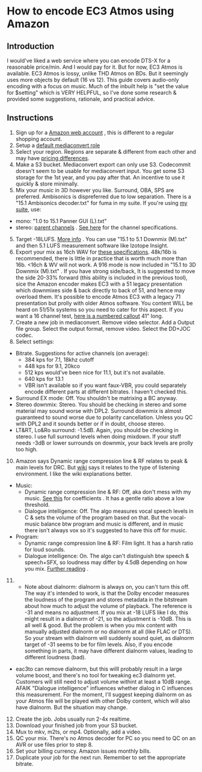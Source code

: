 # How to encode EC3 Atmos using Amazon

Introduction
---
I would've liked a web service where you can encode DTS-X for a reasonable price/min. And I would pay for it. But for now, EC3 Atmos is available. EC3 Atmos is lossy, unlike THD Atmos on BDs. But it seemingly uses more objects by default (16 vs 12). This guide covers audio-only encoding with a focus on music. Much of the inbuilt help is "set the value for $setting" which is VERY HELPFUL, so I've done some research & provided some suggestions, rationale, and practical advice.

Instructions
---
1. Sign up for a [Amazon web account](https://aws.amazon.com/) , this is different to a regular shopping account.
2. Setup a [default mediaconvert role](https://docs.aws.amazon.com/mediaconvert/latest/ug/iam-role.html)
3. Select your region. Regions are separate & different from each other and may have [pricing differences](https://aws.amazon.com/mediaconvert/pricing/).
4. Make a S3 bucket. Mediaconvert export can only use S3. Codecommit doesn't seem to be usable for mediaconvert input. You get some S3 storage for the 1st year, and you pay after that. An incentive to use it quickly & store minimally.
5. Mix your music in 3D however you like. Surround, OBA, SPS are preferred. Ambisonics is dispreferred due to low separation. There is a "15.1 Ambisonics decoder.txt" for fuma in my suite. If you're using [my suite](https://github.com/junh1024/Reaper-Surround#introduction), use:
- mono: "1.0 to 15.1 Panner GUI (L).txt"
- stereo: [parent channels](http://d2zjg0qo565n2.cloudfront.net/sites/default/files/focusrite/Screen%20Shot%202015-06-10%20at%2014.42.00.png) . [See here](https://github.com/junh1024/Reaper-Surround#introduction-to-151) for the channel specifications. 
5. Target -18LUFS. [More info](https://musicsupport.dolby.com/support/home) .  You can use "15.1 to 5.1 Downmix (M).txt" and then 5.1 LUFS measurement software like Izotope Insight.
7. Export your mix as 16ch WAV for [these specifications](https://docs.aws.amazon.com/mediaconvert/latest/ug/using-dolby-atmos-encoding.html#proc-atmos-single-input-file). 48k/16b is recommended, there is little in practice that is worth much more than 16b. <16ch & WV will not work. A 916 mode is now included in "15.1 to 3D Downmix (M).txt" . If you have strong side/back, It is suggested to move the side 20-33% forward (this ability is included in the previous tool), sice the Amazon encoder makes EC3 with a 51 legacy presentation which downmixes side & back directly to back of 51, and hence may overload them. It's possible to encode Atmos EC3 with a legacy 71 presentation but prolly with older Atmos software. You content WILL be heard on 51/51x systems so you need to cater for this aspect. If you want a 16 channel test, [here is a numbered callout](https://cdn.discordapp.com/attachments/380573049893814272/790491016994095114/GVR_16ch.zip) 41" long.
8. Create a new job in mediaconvert. Remove video selector. Add a Output file group. Select the output format, remove video. Select the DD+JOC codec.
9. Select settings:
- Bitrate. Suggestions for active channels (on average):
	- 384 kps for 7.1, 18khz cutoff
	- 448 kps for 9.1, 20kco
	- 512 kps would've been nice for 11.1, but it's not available.
	- 640 kps for 13.1
	- VBR isn't available so if you want faux-VBR, you could separately encode different parts at different bitrates. I haven't checked this.
- Surround EX mode: Off. You shouldn't be matrixing a BC anyway.
- Stereo downmix: Stereo. You should be checking in stereo and some material may sound worse with DPL2. Surround downmix is almost guaranteed to sound worse due to polarity cancellation. Unless you QC with DPL2 and it sounds better or if in doubt, choose stereo.
- LT&RT, Lo&Ro surround: -1.5dB. Again, you should be checking in stereo. I use full surround levels when doing mixdown. If your stuff needs -3dB or lower surrounds on downmix, your back levels are prolly too high.
10. Amazon says Dynamic range compression line & RF relates to peak & main levels for DRC. But [wiki](https://en.wikipedia.org/wiki/Dolby_Digital_Plus#Dynamic_range_compression) says it relates to the type of listening environment. I like the wiki explanations better.
- Music:
	- Dynamic range compression line & RF: Off, aka don't mess with my music. [See this](http://www.minnetonkaaudio.com/info/PDFs/DolbyDigital_Guidelines.pdf) for coefficients . It has a gentle ratio above a low threshold.
	- Dialogue intelligence: Off. The algo measures vocal speech levels in C & sets the volume of the program based on that. But the vocal-music balance btw program and music is different, and in music there isn't always vox so it's suggested to have this off for music.
- Program:
	- Dynamic range compression line & RF: Film light. It has a harsh ratio for loud sounds.
	- Dialogue intelligence: On. The algo can't distinguish btw speech & speech+SFX, so loudness may differ by 4.5dB depending on how you mix. [Further reading](https://www.pro-tools-expert.com/home-page/2018/11/10/is-dolby-dialog-intelligence-still-fit-for-purpose-for-netflix-to-use-for-speech-gating) . 
	
11. - Note about dialnorm: dialnorm is always on, you can't turn this off. The way it's intended to work, is that the Dolby encoder measures the loudness of the program and stores metadata in the bitstream about how much to adjust the volume of playback. The reference is -31 and means no adjustment. If you mix at -18 LUFS like I do, this might result in a dialnorm of -21, so the adjustment is -10dB. This is all well & good. But the problem is when you mix content with manually adjusted dialnorm or no dialnorm at all (like FLAC or DTS). So your stream with dialnorm will suddenly sound quiet, as dialnorm target of -31 seems to be for film levels. Also, if you encode something in parts, it may have different dialnorm values, leading to different loudness (bad).
- eac3to can remove dialnorm, but this willl probably result in a large volume boost, and there's no tool for tweaking ec3 dialnorm yet. Customers will still need to adjust volume withint at least a 10dB range. AFAIK "Dialogue intelligence" influences whether dialog in C influences this measurement. For the moment, I'll suggest keeping dialnorm on as your Atmos file will be played with other Dolby content, which will also have dialnorm. But the situation may change.
12. Create the job. Jobs usually run 2-4x realtime.
12. Download your finished job from your S3 bucket.
13. Mux to mkv, m2ts, or mp4. Optionally, add a video.
14. QC your mix. There's no Atmos decoder for PC so you need to QC on an AVR or use files prior to step 8.
15. Set your billing currency. Amazon issues monthly bills.
16. Duplicate your job for the next run. Remember to set the appropriate bitrate.